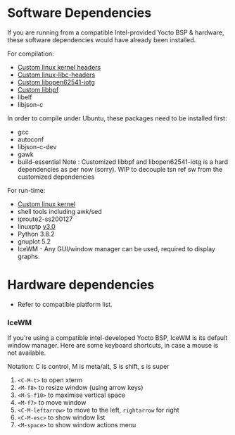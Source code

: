 # Software Dependencies

If you are running from a compatible Intel-provided Yocto BSP & hardware, these
software dependencies would have already been installed.

For compilation:
* [Custom linux kernel headers](https://github.com/intel/linux-intel-lts/tree/5.4/preempt-rt)
* [Custom linux-libc-headers](https://github.com/intel/iotg-yocto-ese-bsp/tree/master/recipes-kernel/linux-libc-headers/linux-libc-headers)
* [Custom libopen62541-iotg](https://github.com/intel/iotg-yocto-ese-main/tree/master/recipes-connectivity/open62541)
* [Custom libbpf](https://github.com/intel/iotg-yocto-ese-main/tree/master/recipes-connectivity/libbpf)
* libelf
* libjson-c

In order to compile under Ubuntu, these packages need to be installed first:
* gcc
* autoconf
* libjson-c-dev
* gawk
* build-essential
Note : Customized libbpf and libopen62541-iotg is a hard dependencies as per now (sorry). WIP to decouple tsn ref sw from the customized dependencies

For run-time:
* [Custom linux kernel](https://github.com/intel/linux-intel-lts/tree/5.4/preempt-rt)
* shell tools including awk/sed
* iproute2-ss200127
* linuxptp [v3.0](https://github.com/richardcochran/linuxptp/releases/tag/v3.0)
* Python 3.8.2
* gnuplot 5.2
* IceWM - Any GUI/window manager can be used, required to display graphs.

# Hardware dependencies

* Refer to compatible platform list.

### IceWM

If you're using a compatible intel-developed Yocto BSP, IceWM is its default
window manager. Here are some keyboard shortcuts, in case a mouse is not available.

Notation: C is control, M is meta/alt, S is shift, s is super

1. `<C-M-t>` to open xterm
2. `<M-f8>` to resize window (using arrow keys)
3. `<M-S-f10>` to maximise vertical space
4. `<M-f7>` to move window
5. `<C-M-leftarrow>` to move to the left, `rightarrow` for right
6. `<C-M-esc>` to show window list
7. `<M-space>` to show window actions menu
